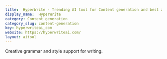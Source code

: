 ```yaml
---
title:  HyperWrite - Trending AI tool for Content generation and best alternatives
display_name:  HyperWrite
category: Content generation
category_slug: content-generation
key: hyperwriteai_com
website: https://hyperwriteai.com/
layout: aitool
---
```


Creative grammar and style support for writing.
